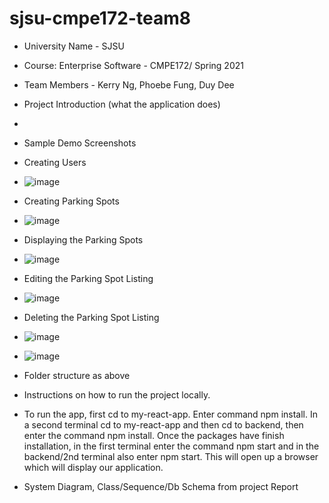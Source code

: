 ﻿# sjsu-cmpe172-team8
- University Name - SJSU
- Course: Enterprise Software - CMPE172/ Spring 2021
- Team Members - Kerry Ng, Phoebe Fung, Duy Dee
- Project Introduction (what the application does)
- 
- Sample Demo Screenshots
- Creating Users
- ![image](https://user-images.githubusercontent.com/33183687/116125434-565ba680-a67a-11eb-914b-8e9cea73e703.png)
- Creating Parking Spots
- ![image](https://user-images.githubusercontent.com/33183687/116125509-6e332a80-a67a-11eb-846d-3be47c431855.png)
- Displaying the Parking Spots
- ![image](https://user-images.githubusercontent.com/33183687/116125628-9753bb00-a67a-11eb-9e47-7afaf4ea0e2f.png)
- Editing the Parking Spot Listing
- ![image](https://user-images.githubusercontent.com/33183687/116125682-a8043100-a67a-11eb-83cf-a33e7f68f8f4.png)
- Deleting the Parking Spot Listing
- ![image](https://user-images.githubusercontent.com/33183687/116125727-b6524d00-a67a-11eb-9e00-eccca1aeaead.png)
- ![image](https://user-images.githubusercontent.com/33183687/116125747-bce0c480-a67a-11eb-8a37-1b3b44809574.png)

- Folder structure as above


- Instructions on how to run the project locally.
- To run the app, first cd to my-react-app. Enter command npm install. In a second terminal cd to my-react-app and then cd to backend, then enter the command npm install. Once the packages have finish installation, in the first terminal enter the command npm start and in the backend/2nd terminal also enter npm start. This will open up a browser which will display our application.



- System Diagram, Class/Sequence/Db Schema from project Report
